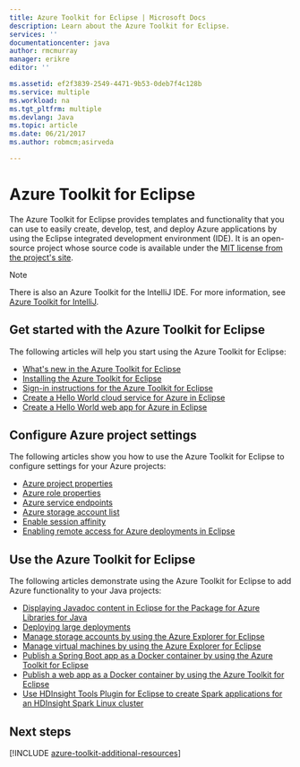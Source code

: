 ```yaml
---
title: Azure Toolkit for Eclipse | Microsoft Docs
description: Learn about the Azure Toolkit for Eclipse.
services: ''
documentationcenter: java
author: rmcmurray
manager: erikre
editor: ''

ms.assetid: ef2f3839-2549-4471-9b53-0deb7f4c128b
ms.service: multiple
ms.workload: na
ms.tgt_pltfrm: multiple
ms.devlang: Java
ms.topic: article
ms.date: 06/21/2017
ms.author: robmcm;asirveda

---
```


# Azure Toolkit for Eclipse
The Azure Toolkit for Eclipse provides templates and functionality that you can use to easily create, develop, test, and deploy Azure applications by using the Eclipse integrated development environment (IDE). It is an open-source project whose source code is available under the [MIT license from the project's site](https://github.com/microsoft/azure-tools-for-java).

> [!NOTE]
> There is also an Azure Toolkit for the IntelliJ IDE. For more information, see [Azure Toolkit for IntelliJ](../intellij/azure-toolkit-for-intellij.md).
> 
> 

## Get started with the Azure Toolkit for Eclipse
The following articles will help you start using the Azure Toolkit for Eclipse:

* [What's new in the Azure Toolkit for Eclipse](azure-toolkit-for-eclipse-whats-new.md)
* [Installing the Azure Toolkit for Eclipse](azure-toolkit-for-eclipse-installation.md)
* [Sign-in instructions for the Azure Toolkit for Eclipse](azure-toolkit-for-eclipse-sign-in-instructions.md)
* [Create a Hello World cloud service for Azure in Eclipse](azure-toolkit-for-eclipse-creating-a-hello-world-application.md)
* [Create a Hello World web app for Azure in Eclipse](/azure/app-service-web/app-service-web-eclipse-create-hello-world-web-app)

## Configure Azure project settings
The following articles show you how to use the Azure Toolkit for Eclipse to configure settings for your Azure projects:

* [Azure project properties](azure-toolkit-for-eclipse-azure-project-properties.md)
* [Azure role properties](azure-toolkit-for-eclipse-azure-role-properties.md)
* [Azure service endpoints](azure-toolkit-for-eclipse-azure-service-endpoints.md)
* [Azure storage account list](azure-toolkit-for-eclipse-azure-storage-account-list.md)
* [Enable session affinity](azure-toolkit-for-eclipse-enable-session-affinity.md)
* [Enabling remote access for Azure deployments in Eclipse](azure-toolkit-for-eclipse-enabling-remote-access-for-azure-deployments.md)

## Use the Azure Toolkit for Eclipse
The following articles demonstrate using the Azure Toolkit for Eclipse to add Azure functionality to your Java projects:

* [Displaying Javadoc content in Eclipse for the Package for Azure Libraries for Java](azure-toolkit-for-eclipse-displaying-javadoc-content-for-azure-libraries.md)
* [Deploying large deployments](azure-toolkit-for-eclipse-deploying-large-deployments.md)
* [Manage storage accounts by using the Azure Explorer for Eclipse](azure-toolkit-for-eclipse-managing-storage-accounts-using-azure-explorer.md)
* [Manage virtual machines by using the Azure Explorer for Eclipse](azure-toolkit-for-eclipse-managing-virtual-machines-using-azure-explorer.md)
* [Publish a Spring Boot app as a Docker container by using the Azure Toolkit for Eclipse](azure-toolkit-for-eclipse-publish-spring-boot-docker-app.md)
* [Publish a web app as a Docker container by using the Azure Toolkit for Eclipse](azure-toolkit-for-eclipse-publish-as-docker-container.md)
* [Use HDInsight Tools Plugin for Eclipse to create Spark applications for an HDInsight Spark Linux cluster](/azure/hdinsight/hdinsight-apache-spark-eclipse-tool-plugin)

## Next steps

[!INCLUDE [azure-toolkit-additional-resources](../includes/azure-toolkit-additional-resources.md)]

<!-- URL List -->

[Azure Java Developer Center]: https://azure.microsoft.com/develop/java/
[Java Tools for Visual Studio Team Services]: https://java.visualstudio.com/

<!-- Temporarily Deprecated URLs -->

<!-- [How to Maintain Session Data with Session Affinity]: http://go.microsoft.com/fwlink/?LinkID=699539 -->
<!-- [How to Use Co-located Caching]: http://go.microsoft.com/fwlink/?LinkID=699542 -->
<!-- [How to Use Dedicated Caching]: http://go.microsoft.com/fwlink/?LinkID=699543 -->
<!-- [How to Use JMS with AMQP 1.0 in Azure with Eclipse]: http://go.microsoft.com/fwlink/?LinkID=699544 -->
<!-- [How to Use SSL Offloading]: http://go.microsoft.com/fwlink/?LinkID=699545 -->
<!-- [SSL Offloading]: http://go.microsoft.com/fwlink/?LinkID=699549 -->
<!-- [Using the Azure Service Runtime Library in JSP]: http://go.microsoft.com/fwlink/?LinkID=699551 -->
<!-- [How to Authenticate Web Users with Azure Access Control Service Using Eclipse]: ./active-directory/active-directory-java-authenticate-users-access-control-eclipse.md -->
<!-- [Debug a Java Web App on Azure in Eclipse]: ./app-service-web/app-service-web-debug-java-web-app-in-eclipse.md -->
<!-- [Debugging Azure Applications in Eclipse]: ./azure-toolkit-for-eclipse-debugging-azure-applications.md -->

<!-- Legacy MSDN URL = https://msdn.microsoft.com/library/azure/hh694271.aspx -->
